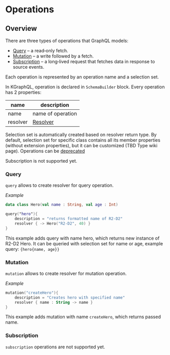 # Operations

## Overview

There are three types of operations that GraphQL models:

* [Query](#query) – a read‐only fetch.
* [Mutation](#mutation) – a write followed by a fetch.
* [Subscription](#subscription) – a long‐lived request that fetches data in response to source events. 

Each operation is represented by an operation name and a selection set.

In KGraphQL, operation is declared in `SchemaBuilder` block. Every operation has 2 properties:

| name | description |
|------|-------------|
| name | name of operation |
| resolver | [Resolver](/Reference/resolver) |

Selection set is automatically created based on resolver return type. By default, selection set for specific class contains all its member properties (without extension properties), but it can be customized (TBD Type wiki page). Operations can be [deprecated](/Reference/deprecation)

Subscription is not supported yet.

### Query

`query` allows to create resolver for query operation.

*Example*

```kotlin
data class Hero(val name : String, val age : Int)

query("hero"){
    description = "returns formatted name of R2-D2"
    resolver { -> Hero("R2-D2", 40) } 
}
```

This example adds query with name hero, which returns new instance of R2-D2 Hero. It can be queried with selection set for name or age, example query: `{hero{name, age}}`

### Mutation
`mutation` allows to create resolver for mutation operation.

*Example*

```kotlin
mutation("createHero"){
    description = "Creates hero with specified name"
    resolver { name : String -> name } 
}
```

This example adds mutation with name `createHero`, which returns passed name.

### Subscription
`subscription` operations are not supported yet.
